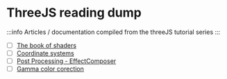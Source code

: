 # ThreeJS reading dump

:::info
Articles / documentation compiled from the threeJS tutorial series
:::

- [ ] [The book of shaders](https://thebookofshaders.com/01/)
- [ ] [Coordinate systems](https://learnopengl.com/Getting-started/Coordinate-Systems)
- [ ] [Post Processing - EffectComposer](https://threejs.org/docs/index.html#examples/en/postprocessing/EffectComposer)
- [ ] [Gamma color corection](https://blog.johnnovak.net/2016/09/21/what-every-coder-should-know-about-gamma/)
